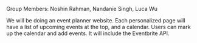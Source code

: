 Group Members: Noshin Rahman, Nandanie Singh, Luca Wu

We will be doing an event planner website. Each personalized page will have a list of upcoming events at the top, and a calendar. Users can mark up the calendar and add events. It will include the Eventbrite API.
